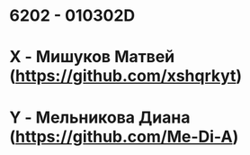 # 6202 - 010302D
# X - Мишуков Матвей (https://github.com/xshqrkyt)
# Y - Мельникова Диана (https://github.com/Me-Di-A)
